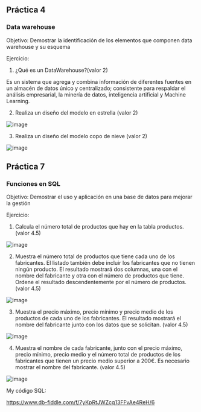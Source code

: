 
## Práctica 4
### Data warehouse

Objetivo: Demostrar la identificación de los elementos que componen data warehouse y
su esquema

Ejercicio:

1. ¿Qué es un DataWarehouse?(valor 2)

Es un sistema que agrega y combina información de diferentes fuentes en un almacén de datos único y centralizado; consistente para respaldar el análisis empresarial, la minería de datos, inteligencia artificial y Machine Learning. 

2. Realiza un diseño del modelo en estrella (valor 2)


![image](https://user-images.githubusercontent.com/101481188/172755512-7758eb25-3318-43a1-9b7c-c67c45bb1d7d.png)


3. Realiza un diseño del modelo copo de nieve (valor 2)


![image](https://user-images.githubusercontent.com/101481188/172972190-218710fb-4911-4291-ab59-da3b6115ecd9.png)



## Práctica 7
### Funciones en SQL
Objetivo: Demostrar el uso y aplicación en una base de datos para mejorar la gestión

Ejercicio:

1. Calcula el número total de productos que hay en la tabla productos. (valor 4.5)


![image](https://user-images.githubusercontent.com/101481188/172546739-f9c0c59f-49ff-4a82-a9bc-8c56eb88d668.png)



2. Muestra el número total de productos que tiene cada uno de los fabricantes. El listado
también debe incluir los fabricantes que no tienen ningún producto. El resultado
mostrará dos columnas, una con el nombre del fabricante y otra con el número de
productos que tiene. Ordene el resultado descendentemente por el número de
productos. (valor 4.5)


![image](https://user-images.githubusercontent.com/101481188/172548451-c3b912c8-ff11-4f92-9101-63d1b61cf63d.png)


3. Muestra el precio máximo, precio mínimo y precio medio de los productos de cada
uno de los fabricantes. El resultado mostrará el nombre del fabricante junto con los
datos que se solicitan. (valor 4.5)


![image](https://user-images.githubusercontent.com/101481188/172551411-6eb11484-8297-4f70-8802-6381fd69d0dd.png)


4. Muestra el nombre de cada fabricante, junto con el precio máximo, precio mínimo,
precio medio y el número total de productos de los fabricantes que tienen un precio
medio superior a 200€. Es necesario mostrar el nombre del fabricante. (valor 4.5)


![image](https://user-images.githubusercontent.com/101481188/172981803-e876c996-7c8d-4955-8309-7b93cb67d516.png)











My código SQL:

https://www.db-fiddle.com/f/7yKpRtJWZcq13FFvAe4ReH/6

